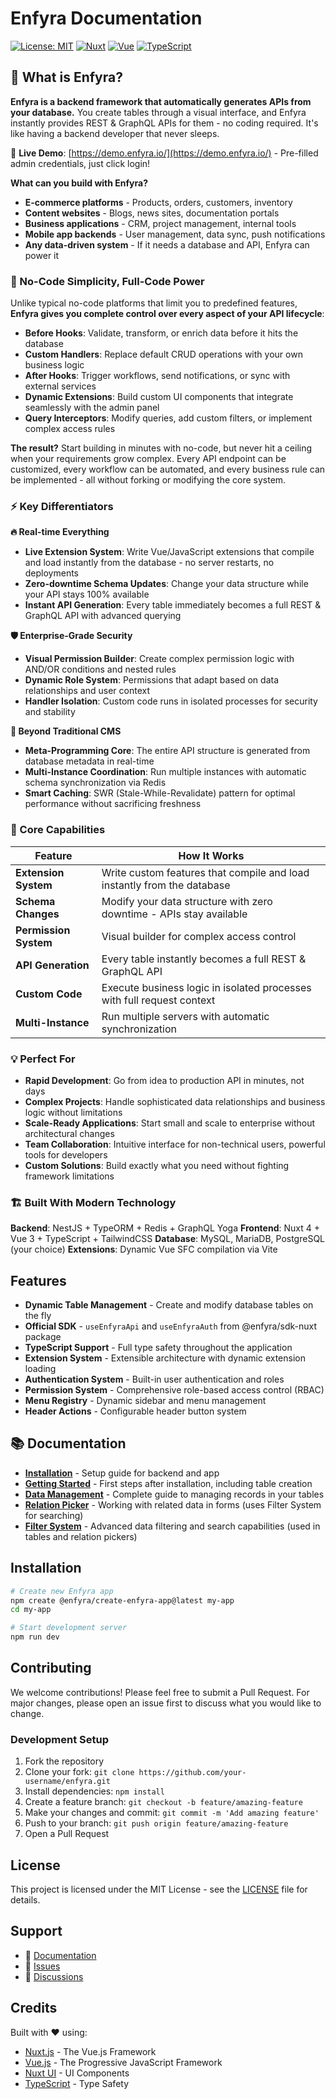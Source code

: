# Enfyra Documentation

[![License: MIT](https://img.shields.io/badge/License-MIT-yellow.svg)](https://opensource.org/licenses/MIT)
[![Nuxt](https://img.shields.io/badge/Nuxt-4-green.svg)](https://nuxt.com/)
[![Vue](https://img.shields.io/badge/Vue-3-green.svg)](https://vuejs.org/)
[![TypeScript](https://img.shields.io/badge/TypeScript-5-blue.svg)](https://www.typescriptlang.org/)

## 🚀 What is Enfyra?

**Enfyra is a backend framework that automatically generates APIs from your database.** You create tables through a visual interface, and Enfyra instantly provides REST & GraphQL APIs for them - no coding required. It's like having a backend developer that never sleeps.

🔗 **Live Demo**: [https://demo.enfyra.io/](https://demo.enfyra.io/) - Pre-filled admin credentials, just click login!

**What can you build with Enfyra?**

- **E-commerce platforms** - Products, orders, customers, inventory
- **Content websites** - Blogs, news sites, documentation portals
- **Business applications** - CRM, project management, internal tools
- **Mobile app backends** - User management, data sync, push notifications
- **Any data-driven system** - If it needs a database and API, Enfyra can power it

### 💪 No-Code Simplicity, Full-Code Power

Unlike typical no-code platforms that limit you to predefined features, **Enfyra gives you complete control over every aspect of your API lifecycle**:

- **Before Hooks**: Validate, transform, or enrich data before it hits the database
- **Custom Handlers**: Replace default CRUD operations with your own business logic
- **After Hooks**: Trigger workflows, send notifications, or sync with external services
- **Dynamic Extensions**: Build custom UI components that integrate seamlessly with the admin panel
- **Query Interceptors**: Modify queries, add custom filters, or implement complex access rules

**The result?** Start building in minutes with no-code, but never hit a ceiling when your requirements grow complex. Every API endpoint can be customized, every workflow can be automated, and every business rule can be implemented - all without forking or modifying the core system.

### ⚡ Key Differentiators

**🔥 Real-time Everything**

- **Live Extension System**: Write Vue/JavaScript extensions that compile and load instantly from the database - no server restarts, no deployments
- **Zero-downtime Schema Updates**: Change your data structure while your API stays 100% available
- **Instant API Generation**: Every table immediately becomes a full REST & GraphQL API with advanced querying

**🛡️ Enterprise-Grade Security**

- **Visual Permission Builder**: Create complex permission logic with AND/OR conditions and nested rules
- **Dynamic Role System**: Permissions that adapt based on data relationships and user context
- **Handler Isolation**: Custom code runs in isolated processes for security and stability

**🚀 Beyond Traditional CMS**

- **Meta-Programming Core**: The entire API structure is generated from database metadata in real-time
- **Multi-Instance Coordination**: Run multiple instances with automatic schema synchronization via Redis
- **Smart Caching**: SWR (Stale-While-Revalidate) pattern for optimal performance without sacrificing freshness

### 🎯 Core Capabilities

| Feature               | How It Works                                                            |
| --------------------- | ----------------------------------------------------------------------- |
| **Extension System**  | Write custom features that compile and load instantly from the database |
| **Schema Changes**    | Modify your data structure with zero downtime - APIs stay available     |
| **Permission System** | Visual builder for complex access control                               |
| **API Generation**    | Every table instantly becomes a full REST & GraphQL API                 |
| **Custom Code**       | Execute business logic in isolated processes with full request context  |
| **Multi-Instance**    | Run multiple servers with automatic synchronization                     |

### 💡 Perfect For

- **Rapid Development**: Go from idea to production API in minutes, not days
- **Complex Projects**: Handle sophisticated data relationships and business logic without limitations
- **Scale-Ready Applications**: Start small and scale to enterprise without architectural changes
- **Team Collaboration**: Intuitive interface for non-technical users, powerful tools for developers
- **Custom Solutions**: Build exactly what you need without fighting framework limitations

### 🏗️ Built With Modern Technology

**Backend**: NestJS + TypeORM + Redis + GraphQL Yoga
**Frontend**: Nuxt 4 + Vue 3 + TypeScript + TailwindCSS
**Database**: MySQL, MariaDB, PostgreSQL (your choice)
**Extensions**: Dynamic Vue SFC compilation via Vite

## Features

- **Dynamic Table Management** - Create and modify database tables on the fly
- **Official SDK** - `useEnfyraApi` and `useEnfyraAuth` from @enfyra/sdk-nuxt package
- **TypeScript Support** - Full type safety throughout the application
- **Extension System** - Extensible architecture with dynamic extension loading
- **Authentication System** - Built-in user authentication and roles
- **Permission System** - Comprehensive role-based access control (RBAC)
- **Menu Registry** - Dynamic sidebar and menu management
- **Header Actions** - Configurable header button system

## 📚 Documentation

- **[Installation](./docs/installation.md)** - Setup guide for backend and app
- **[Getting Started](./docs/getting-started.md)** - First steps after installation, including table creation
- **[Data Management](./docs/data-management.md)** - Complete guide to managing records in your tables
- **[Relation Picker](./docs/relation-picker.md)** - Working with related data in forms (uses Filter System for searching)
- **[Filter System](./docs/filter-system.md)** - Advanced data filtering and search capabilities (used in tables and relation pickers)

## Installation

```bash
# Create new Enfyra app
npm create @enfyra/create-enfyra-app@latest my-app
cd my-app

# Start development server
npm run dev
```

## Contributing

We welcome contributions! Please feel free to submit a Pull Request. For major changes, please open an issue first to discuss what you would like to change.

### Development Setup

1. Fork the repository
2. Clone your fork: `git clone https://github.com/your-username/enfyra.git`
3. Install dependencies: `npm install`
4. Create a feature branch: `git checkout -b feature/amazing-feature`
5. Make your changes and commit: `git commit -m 'Add amazing feature'`
6. Push to your branch: `git push origin feature/amazing-feature`
7. Open a Pull Request

## License

This project is licensed under the MIT License - see the [LICENSE](LICENSE) file for details.

## Support

- 📖 [Documentation](./docs/)
- 🐛 [Issues](https://github.com/dothinh115/enfyra/issues)
- 💬 [Discussions](https://github.com/dothinh115/enfyra/discussions)

## Credits

Built with ❤️ using:

- [Nuxt.js](https://nuxt.com/) - The Vue.js Framework
- [Vue.js](https://vuejs.org/) - The Progressive JavaScript Framework
- [Nuxt UI](https://ui.nuxt.com/) - UI Components
- [TypeScript](https://www.typescriptlang.org/) - Type Safety

